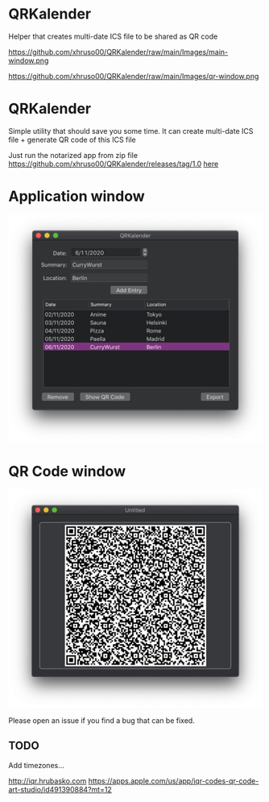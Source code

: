 # QRKalender
Helper that creates multi-date ICS file to be shared as QR code

https://github.com/xhruso00/QRKalender/raw/main/Images/main-window.png


https://github.com/xhruso00/QRKalender/raw/main/Images/qr-window.png


# QRKalender
Simple utility that should save you some time. 
It can create multi-date ICS file + generate QR code of this ICS file


Just run the notarized app from zip file https://github.com/xhruso00/QRKalender/releases/tag/1.0 [here](https://github.com/xhruso00/QRKalender/releases/tag/1.0)

# Application window
![](https://github.com/xhruso00/QRKalender/raw/main/Images/main-window.png)

# QR Code window
![](https://github.com/xhruso00/QRKalender/raw/main/Images/qr-window.png)

Please open an issue if you find a bug that can be fixed.

## TODO
Add timezones...

http://iqr.hrubasko.com 
https://apps.apple.com/us/app/iqr-codes-qr-code-art-studio/id491390884?mt=12

